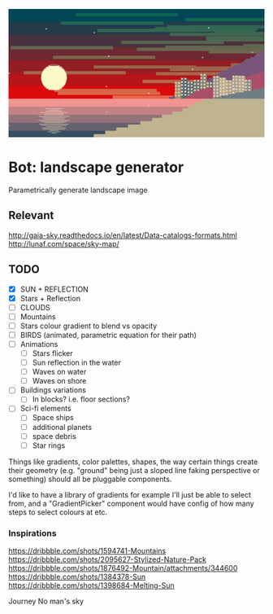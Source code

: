 ![example_cover](https://github.com/DominikWidomski/bot-landscape-generator/blob/master/resources/images/cover_1.jpg)

# Bot: landscape generator

Parametrically generate landscape image

## Relevant

http://gaia-sky.readthedocs.io/en/latest/Data-catalogs-formats.html
http://lunaf.com/space/sky-map/

## TODO

- [x] SUN + REFLECTION
- [x] Stars + Reflection
- [ ] CLOUDS
- [ ] Mountains
- [ ] Stars colour gradient to blend vs opacity
- [ ] BIRDS (animated, parametric equation for their path)
- [ ] Animations
	- [ ] Stars flicker
	- [ ] Sun reflection in the water
	- [ ] Waves on water
	- [ ] Waves on shore

- [ ] Buildings variations
	- [ ] In blocks? i.e. floor sections?

- [ ] Sci-fi elements
	- [ ] Space ships
	- [ ] additional planets
	- [ ] space debris
	- [ ] Star rings

Things like gradients, color palettes, shapes, the way certain things create their geometry (e.g. "ground" being just a sloped line faking perspective or something) should all be pluggable components.

I'd like to have a library of gradients for example I'll just be able to select from, and a "GradientPicker" component would have config of how many steps to select colours at etc.


### Inspirations

https://dribbble.com/shots/1594741-Mountains
https://dribbble.com/shots/2095627-Stylized-Nature-Pack
https://dribbble.com/shots/1876492-Mountain/attachments/344600
https://dribbble.com/shots/1384378-Sun
https://dribbble.com/shots/1398684-Melting-Sun

Journey
No man's sky
